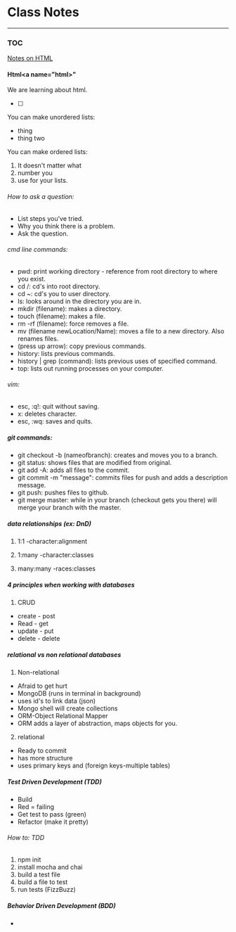 # Class Notes

******

### TOC

[Notes on HTML](#html)

#### Html<a name="html></a>"

We are learning about html.

- [ ]

You can make unordered lists:

- thing
- thing two

You can make ordered lists:

1. It doesn't matter what
3. number you
4. use for your lists.

###### How to ask a question:

- List steps you've tried.
- Why you think there is a problem.
- Ask the question.

###### cmd line commands:

- pwd: print working directory - reference from root directory to where you exist.
- cd /: cd's into root directory.
- cd ~: cd's you to user directory.
- ls: looks around in the directory you are in.
- mkdir (filename): makes a directory.
- touch (filename): makes a file.
- rm -rf (filename): force removes a file.
- mv (filename newLocation/Name): moves a file to a new directory. Also renames files.
- (press up arrow): copy previous commands.
- history: lists previous commands.
- history | grep (command): lists previous uses of specified command.
- top: lists out running processes on your computer.

###### vim:

- esc, :q!: quit without saving.
- x: deletes character.
- esc, :wq: saves and quits.

##### git commands:

- git checkout -b (nameofbranch): creates and moves you to a branch.
- git status: shows files that are modified from original.
- git add -A: adds all files to the commit.
- git commit -m "message": commits files for push and adds a description message.
- git push: pushes files to github.
- git merge master: while in your branch (checkout gets you there) will merge your branch with the master.

##### data relationships (ex: DnD)

1. 1:1
  -character:alignment

2. 1:many
  -character:classes

3. many:many
  -races:classes

##### 4 principles when working with databases

1. CRUD
  - create - post
  - Read - get
  - update - put
  - delete - delete

##### relational vs non relational databases

1. Non-relational
  - Afraid to get hurt
  - MongoDB (runs in terminal in background)
  - uses id's to link data (json)
  - Mongo shell will create collections
  - ORM-Object Relational Mapper
  - ORM adds a layer of abstraction, maps objects for you.

2. relational
  - Ready to commit
  - has more structure
  - uses primary keys and (foreign keys-multiple tables)

##### Test Driven Development (TDD)

- Build
- Red = failing
- Get test to pass (green)
- Refactor (make it pretty)

###### How to: TDD

1. npm init
2. install mocha and chai
3. build a test file
4. build a file to test
5. run tests (FizzBuzz)

##### Behavior Driven Development (BDD)

- 

